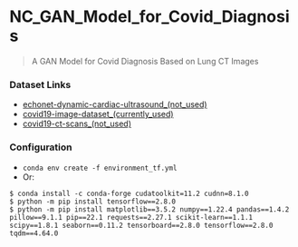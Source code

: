 # NC_GAN_Model_for_Covid_Diagnosis

> A GAN Model for Covid Diagnosis Based on Lung CT Images

### Dataset Links

- [echonet-dynamic-cardiac-ultrasound_(not_used)](https://aimi.stanford.edu/echonet-dynamic-cardiac-ultrasound)
- [covid19-image-dataset_(currently_used)](https://www.kaggle.com/datasets/pranavraikokte/covid19-image-dataset)
- [covid19-ct-scans_(not_used)](https://www.kaggle.com/datasets/andrewmvd/covid19-ct-scans)

### Configuration

- `conda env create -f environment_tf.yml`
- Or:
```
$ conda install -c conda-forge cudatoolkit=11.2 cudnn=8.1.0
$ python -m pip install tensorflow==2.8.0
$ python -m pip install matplotlib==3.5.2 numpy==1.22.4 pandas==1.4.2 pillow==9.1.1 pip==22.1 requests==2.27.1 scikit-learn==1.1.1 scipy==1.8.1 seaborn==0.11.2 tensorboard==2.8.0 tensorflow==2.8.0 tqdm==4.64.0
```
